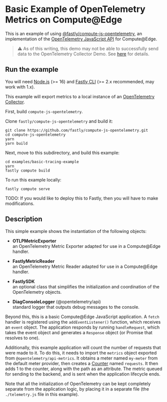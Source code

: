 # Basic Example of OpenTelemetry Metrics on Compute@Edge

This is an example of using [@fastly/compute-js-opentelemetry](https://github.com/fastly/compute-js-opentelemetry),
an implementation of the [OpenTelemetry JavaScript API](https://opentelemetry.io/docs/instrumentation/js/) for
Compute@Edge.

> :warning: As of this writing, this demo may not be able to successfully send data to the OpenTelemetry Collector Demo. See [here](../../README.md#metrics) for details.

## Run the example

You will need [Node.js](https://nodejs.org/en/) (>= 16) and [Fastly CLI](https://developer.fastly.com/reference/cli/)
(>= 2.x recommended, may work with 1.x).

This example will export metrics to a local instance of an
[OpenTelemetry Collector](https://opentelemetry.io/docs/collector/).

First, build `compute-js-opentelemetry`.

Clone `fastly/compute-js-opentelemetry` and build it:

```shell
git clone https://github.com/fastly/compute-js-opentelemetry.git
cd compute-js-opentelemetry
yarn
yarn build
```

Next, move to this subdirectory, and build this example:

```shell
cd examples/basic-tracing-example
yarn
fastly compute build
```

To run this example locally:

```shell
fastly compute serve
```

TODO: If you would like to deploy this to Fastly, then you will have to make modifications.

## Description

This simple example shows the instantiation of the following objects:

* **OTLPMetricExporter**  
    an OpenTelemetry Metric Exporter adapted for use in a Compute@Edge handler.

* **FastlyMetricReader**  
    an OpenTelemetry Metric Reader adapted for use in a Compute@Edge handler.

* **FastlySDK**  
    an optional class that simplifies the initialization and coordination of the
    OpenTelemetry objects.

* **DiagConsoleLogger** (@opentelemetry/api)  
    standard logger that outputs debug messages to the console.

Beyond this, this is a basic Compute@Edge JavaScript application. A `fetch` handler
is registered using the `addEventListener()` function, which receives an `event` object.
The application responds by running `handleRequest`, which takes the event object and
generates a `Response` object (or Promise that resolves to one).

Additionally, this example application will count the number of requests that were
made to it. To do this, it needs to import the `metrics` object exported from
`@opentelemetry/api-metrics`. It obtains a meter named `my-meter` from the
default meter provider, then creates a [Counter](https://opentelemetry.io/docs/reference/specification/metrics/api/#counter)
named `requests`. It then adds 1 to the counter, along with the path as an attribute.
The metric queued for sending to the backend, and is sent when the application lifecycle ends.

Note that all the initialization of OpenTelemetry can be kept completely separate from
the application logic, by placing it in a separate file (the `./telemetry.js` file in
this example).
